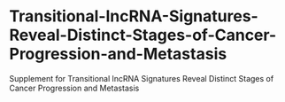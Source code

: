 # Transitional-lncRNA-Signatures-Reveal-Distinct-Stages-of-Cancer-Progression-and-Metastasis
Supplement for Transitional lncRNA Signatures Reveal Distinct Stages of Cancer Progression and Metastasis
